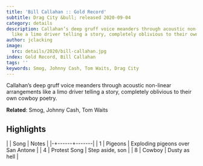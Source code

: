 ```yaml
---
title: 'Bill Callahan :: Gold Record'
subtitle: Drag City &bull; released 2020-09-04
category: details
description: Callahan’s deep gruff voice meanders through acoustic non-linear arrangements
  like a limo driver telling a story, completely oblivious to their own cowboy poetry.
author: jclacking
image:
  src: details/2020/bill-callahan.jpg
index: Gold Record, Bill Callahan
tags: ''
keywords: Smog, Johnny Cash, Tom Waits, Drag City
---
```

Callahan’s deep gruff voice meanders through acoustic non-linear arrangements like a limo driver telling a story, completely oblivious to their own cowboy poetry.<!--more-->

**Related**: Smog, Johnny Cash, Tom Waits

## Highlights

| | Song | Notes |
|-+------+-------|
| 1 | Pigeons | Exploding pigeons over San Antone |
| 4 | Protest Song | Step aside, son |
| 8 | Cowboy | Dusty as hell |

